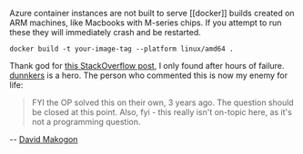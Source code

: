 Azure container instances are not built to serve [[docker]] builds created on ARM machines, like Macbooks with M-series chips.  If you attempt to run these they will immediately crash and be restarted.

```
docker build -t your-image-tag --platform linux/amd64 .
```

Thank god for [this StackOverflow post](https://stackoverflow.com/a/77182483), I only found after hours of failure.  [dunnkers](https://stackoverflow.com/users/3047500/dunnkers) is a hero.  The person who commented this is now my enemy for life:

> FYI the OP solved this on their own, 3 years ago. The question should be closed at this point. Also, fyi - this really isn't on-topic here, as it's not a programming question.

-- [David Makogon](https://stackoverflow.com/users/272109/david-makogon "69,925 reputation")